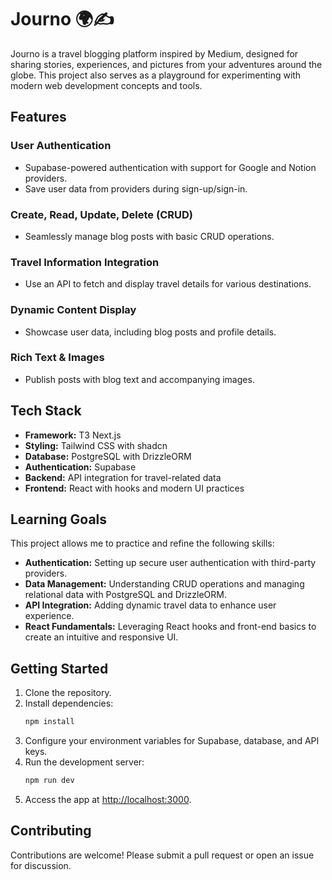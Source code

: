 # Journo 🌍✍️

Journo is a travel blogging platform inspired by Medium, designed for sharing stories, experiences, and pictures from your adventures around the globe. This project also serves as a playground for experimenting with modern web development concepts and tools.

## Features

### User Authentication
- Supabase-powered authentication with support for Google and Notion providers.
- Save user data from providers during sign-up/sign-in.

### Create, Read, Update, Delete (CRUD)
- Seamlessly manage blog posts with basic CRUD operations.

### Travel Information Integration
- Use an API to fetch and display travel details for various destinations.

### Dynamic Content Display
- Showcase user data, including blog posts and profile details.

### Rich Text & Images
- Publish posts with blog text and accompanying images.

## Tech Stack
- **Framework:** T3 Next.js
- **Styling:** Tailwind CSS with shadcn
- **Database:** PostgreSQL with DrizzleORM
- **Authentication:** Supabase
- **Backend:** API integration for travel-related data
- **Frontend:** React with hooks and modern UI practices

## Learning Goals
This project allows me to practice and refine the following skills:
- **Authentication:** Setting up secure user authentication with third-party providers.
- **Data Management:** Understanding CRUD operations and managing relational data with PostgreSQL and DrizzleORM.
- **API Integration:** Adding dynamic travel data to enhance user experience.
- **React Fundamentals:** Leveraging React hooks and front-end basics to create an intuitive and responsive UI.

## Getting Started
1. Clone the repository.
2. Install dependencies:
    ```bash
    npm install
    ```
3. Configure your environment variables for Supabase, database, and API keys.
4. Run the development server:
    ```bash
    npm run dev
    ```
5. Access the app at [http://localhost:3000](http://localhost:3000).

## Contributing
Contributions are welcome! Please submit a pull request or open an issue for discussion.
